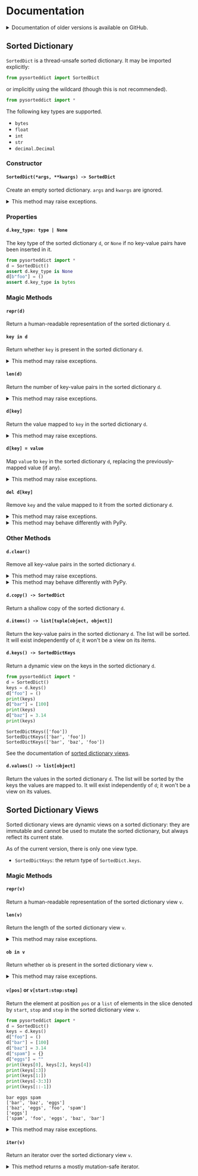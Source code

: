 # Documentation

<details class="notice">

<summary>Documentation of older versions is available on GitHub.</summary>

▸ [0.8.1](https://github.com/tfpf/pysorteddict/blob/v0.8.1/docs/documentation.md)
▸ [0.8.0](https://github.com/tfpf/pysorteddict/blob/v0.8.0/docs/documentation.md)  
▸ [0.7.3](https://github.com/tfpf/pysorteddict/blob/v0.7.3/docs/documentation.md)
▸ [0.7.2](https://github.com/tfpf/pysorteddict/blob/v0.7.2/docs/documentation.md)
▸ [0.7.1](https://github.com/tfpf/pysorteddict/blob/v0.7.1/docs/documentation.md)
▸ [0.7.0](https://github.com/tfpf/pysorteddict/blob/v0.7.0/docs/documentation.md)  
▸ [0.6.0](https://github.com/tfpf/pysorteddict/blob/v0.6.0/docs/documentation.md)  
▸ [0.5.3](https://github.com/tfpf/pysorteddict/blob/v0.5.3/docs/documentation.md)
▸ [0.5.2](https://github.com/tfpf/pysorteddict/blob/v0.5.2/docs/documentation.md)
▸ [0.5.1](https://github.com/tfpf/pysorteddict/blob/v0.5.1/docs/documentation.md)
▸ [0.5.0](https://github.com/tfpf/pysorteddict/blob/v0.5.0/docs/documentation.md)  
▸ [0.4.6](https://github.com/tfpf/pysorteddict/blob/v0.4.6/docs/documentation.md)
▸ [0.4.5](https://github.com/tfpf/pysorteddict/blob/v0.4.5/docs/index.md)
▸ [0.4.4](https://github.com/tfpf/pysorteddict/blob/v0.4.4/docs/index.md)

</details>

## Sorted Dictionary

`SortedDict` is a thread-unsafe sorted dictionary. It may be imported explicitly:

```python
from pysorteddict import SortedDict
```

or implicitly using the wildcard (though this is not recommended).

```python
from pysorteddict import *
```

The following key types are supported.

* `bytes`
* `float`
* `int`
* `str`
* `decimal.Decimal`

### Constructor

#### `SortedDict(*args, **kwargs) -> SortedDict`

Create an empty sorted dictionary. `args` and `kwargs` are ignored.

<details class="warning">

<summary>This method may raise exceptions.</summary>

If any of the supported key types which are not built-in (only `decimal.Decimal` as of this version) cannot be imported
(which might be a symptom of a corrupt or damaged Python installation), raises `ImportError`.

```python
from pysorteddict import *
d = SortedDict()
```

```text
Traceback (most recent call last):
  File "…", line 2, in <module>
    d = SortedDict()
ImportError: failed to import the `decimal.Decimal` type
```

</details>

### Properties

#### `d.key_type: type | None`

The key type of the sorted dictionary `d`, or `None` if no key-value pairs have been inserted in it.

```python
from pysorteddict import *
d = SortedDict()
assert d.key_type is None
d[b"foo"] = ()
assert d.key_type is bytes
```

### Magic Methods

#### `repr(d)`

Return a human-readable representation of the sorted dictionary `d`.

#### `key in d`

Return whether `key` is present in the sorted dictionary `d`.

<details class="warning">

<summary>This method may raise exceptions.</summary>

If no key-value pairs have been inserted into `d` yet, raises `RuntimeError`.

```python
from pysorteddict import *
d = SortedDict()
"foo" in d
```

```text
Traceback (most recent call last):
  File "…", line 3, in <module>
    "foo" in d
RuntimeError: key type not set: insert at least one item first
```

Otherwise, if `type(key)` does not match the type of the first key inserted into `d`, raises `TypeError`.

```python
from pysorteddict import *
d = SortedDict()
d["foo"] = ("bar", "baz")
100 in d
```

```text
Traceback (most recent call last):
  File "…", line 4, in <module>
    100 in d
TypeError: got key 100 of type <class 'int'>, want key of type <class 'str'>
```

Otherwise, if `key` is not comparable with instances of its type, raises `ValueError`.

```python
from pysorteddict import *
d = SortedDict()
d[1.1] = ("racecar",)
float("nan") in d
```

```text
Traceback (most recent call last):
  File "…", line 4, in <module>
    float("nan") in d
ValueError: got bad key nan of type <class 'float'>
```

</details>

#### `len(d)`

Return the number of key-value pairs in the sorted dictionary `d`.

<details class="warning">

<summary>This method may raise exceptions.</summary>

If the number of key-value pairs in `d` exceeds `PY_SSIZE_T_MAX`, raise `OverflowError`.

```python
from pysorteddict import *
d = SortedDict()
for i in range(65000):
    d[i] = i
print(len(d))
```

```text
Traceback (most recent call last):
  File "…", line 5, in <module>
    print(len(d))
          ^^^^^^
OverflowError: sorted dictionary length is 65000 which exceeds PY_SSIZE_T_MAX = 32767
```

On a 64-bit operating system, `PY_SSIZE_T_MAX` will probably be 9223372036854775807, so this error should never occur.

</details>

#### `d[key]`

Return the value mapped to `key` in the sorted dictionary `d`.

<details class="warning">

<summary>This method may raise exceptions.</summary>

If no key-value pairs have been inserted into `d` yet, raises `RuntimeError`.

```python
from pysorteddict import *
d = SortedDict()
d["foo"]
```

```text
Traceback (most recent call last):
  File "…", line 3, in <module>
    d["foo"]
    ~^^^^^^^
RuntimeError: key type not set: insert at least one item first
```

Otherwise, if `type(key)` does not match the type of the first key inserted into `d`, raises `TypeError`.

```python
from pysorteddict import *
d = SortedDict()
d["foo"] = ("bar", "baz")
d[100]
```

```text
Traceback (most recent call last):
  File "…", line 4, in <module>
    d[100]
    ~^^^^^
TypeError: got key 100 of type <class 'int'>, want key of type <class 'str'>
```

Otherwise, if `key` is not comparable with instances of its type, raises `ValueError`.

```python
from pysorteddict import *
d = SortedDict()
d[1.1] = ("racecar",)
d[float("nan")]
```

```text
Traceback (most recent call last):
  File "…", line 4, in <module>
    d[float("nan")]
    ~^^^^^^^^^^^^^^
ValueError: got bad key nan of type <class 'float'>
```

Otherwise, if `key` is not present in `d`, raises `KeyError`.

```python
from pysorteddict import *
d = SortedDict()
d["foo"] = ("bar", "baz")
d["spam"]
```

```text
Traceback (most recent call last):
  File "…", line 4, in <module>
    d["spam"]
    ~^^^^^^^^
KeyError: 'spam'
```

</details>

#### `d[key] = value`

Map `value` to `key` in the sorted dictionary `d`, replacing the previously-mapped value (if any).

<details class="warning">

<summary>This method may raise exceptions.</summary>

If no key-value pairs have been inserted into `d` yet and `type(key)` isn't one of the supported key types, raises
`TypeError`.

```python
from pysorteddict import *
d = SortedDict()
d[["eggs"]] = None
```

```text
Traceback (most recent call last):
  File "…", line 3, in <module>
    d[["eggs"]] = None
    ~^^^^^^^^^^
TypeError: got key ['eggs'] of unsupported type <class 'list'>
```

Otherwise, if `type(key)` does not match the type of the first key inserted into `d`, raises `TypeError`.

```python
from pysorteddict import *
d = SortedDict()
d["foo"] = ("bar", "baz")
d[100] = "spam"
```

```text
Traceback (most recent call last):
  File "…", line 4, in <module>
    d[100] = "spam"
    ~^^^^^
TypeError: got key 100 of type <class 'int'>, want key of type <class 'str'>
```

Otherwise, if `key` is not comparable with instances of its type, raises `ValueError`.

```python
from pysorteddict import *
d = SortedDict()
d[1.1] = ("racecar",)
d[float("nan")] = {}
```

```text
Traceback (most recent call last):
  File "…", line 4, in <module>
    d[float("nan")] = {}
    ~^^^^^^^^^^^^^^
ValueError: got bad key nan of type <class 'float'>
```

</details>

#### `del d[key]`

Remove `key` and the value mapped to it from the sorted dictionary `d`.

<details class="warning">

<summary>This method may raise exceptions.</summary>

If no key-value pairs have been inserted into `d` yet, raises `RuntimeError`.

```python
from pysorteddict import *
d = SortedDict()
del d["foo"]
```

```text
Traceback (most recent call last):
  File "…", line 3, in <module>
    del d["foo"]
        ~^^^^^^^
RuntimeError: key type not set: insert at least one item first
```

Otherwise, if `type(key)` does not match the type of the first key inserted into `d`, raises `TypeError`.

```python
from pysorteddict import *
d = SortedDict()
d["foo"] = ("bar", "baz")
del d[100]
```

```text
Traceback (most recent call last):
  File "…", line 4, in <module>
    del d[100]
        ~^^^^^
TypeError: got key 100 of type <class 'int'>, want key of type <class 'str'>
```

Otherwise, if `key` is not comparable with instances of its type, raises `ValueError`.

```python
from pysorteddict import *
d = SortedDict()
d[1.1] = ("racecar",)
del d[float("nan")]
```

```text
Traceback (most recent call last):
  File "…", line 4, in <module>
    del d[float("nan")]
        ~^^^^^^^^^^^^^^
ValueError: got bad key nan of type <class 'float'>
```

Otherwise, if `key` is not present in `d`, raises `KeyError`.

```python
from pysorteddict import *
d = SortedDict()
d["foo"] = ("bar", "baz")
del d["spam"]
```

```text
Traceback (most recent call last):
  File "…", line 4, in <module>
    del d["spam"]
        ~^^^^^^^^
KeyError: 'spam'
```

Otherwise, if there exists an iterator over the keys of `d` pointing to `key` (i.e. calling `next` on the iterator
would yield `key`), raises `RuntimeError`.

```python
from pysorteddict import *
d = SortedDict()
d["foo"] = "bar"
d["baz"] = 1
i = iter(d.keys())
del d["baz"]
```

```text
Traceback (most recent call last):
  File "…", line 6, in <module>
    del d["baz"]
        ~^^^^^^^
RuntimeError: operation not permitted: key-value pair locked by 1 iterator(s)
```

</details>

<details class="warning">

<summary>This method may behave differently with PyPy.</summary>

PyPy does not run the destructor of an object immediately after it becomes unreachable. Hence, prematurely-deleted
iterators will keep a key-value pair locked.

```python
import gc
from pysorteddict import *
d = SortedDict()
d["foo"] = "bar"
d["baz"] = 1
i = iter(d.keys())
del i
# gc.collect()
del d["baz"]
```

```text
Traceback (most recent call last):
  File "…", line 9, in <module>
    del d["baz"]
        ~^^^^^^^
RuntimeError: operation not permitted: key-value pair locked by 1 iterator(s)
```

Uncommenting the commented line runs any required destructors and makes this error go away.

</details>

### Other Methods

#### `d.clear()`

Remove all key-value pairs in the sorted dictionary `d`.

<details class="warning">

<summary>This method may raise exceptions.</summary>

If there exists an unexhausted iterator over the keys of `d`, raises `RuntimeError`.

```python
from pysorteddict import *
d = SortedDict()
d["foo"] = "bar"
i = iter(d.keys())
d.clear()
```

```text
Traceback (most recent call last):
  File "…", line 5, in <module>
    d.clear()
RuntimeError: operation not permitted: sorted dictionary locked by 1 iterator(s)
```

</details>

<details class="warning">

<summary>This method may behave differently with PyPy.</summary>

PyPy does not run the destructor of an object immediately after it becomes unreachable. Hence, prematurely-deleted
iterators will keep a sorted dictionary locked.

```python
import gc
from pysorteddict import *
d = SortedDict()
d["foo"] = "bar"
d["baz"] = 1
i = iter(d.keys())
del i
# gc.collect()
d.clear()
```

```text
Traceback (most recent call last):
  File "…", line 9, in <module>
    d.clear()
RuntimeError: operation not permitted: sorted dictionary locked by 1 iterator(s)
```

Uncommenting the commented line runs any required destructors and makes this error go away.

</details>

#### `d.copy() -> SortedDict`

Return a shallow copy of the sorted dictionary `d`.

#### `d.items() -> list[tuple[object, object]]`

Return the key-value pairs in the sorted dictionary `d`. The list will be sorted. It will exist independently of `d`;
it won't be a view on its items.

#### `d.keys() -> SortedDictKeys`

Return a dynamic view on the keys in the sorted dictionary `d`.

```python
from pysorteddict import *
d = SortedDict()
keys = d.keys()
d["foo"] = ()
print(keys)
d["bar"] = [100]
print(keys)
d["baz"] = 3.14
print(keys)
```

```text
SortedDictKeys(['foo'])
SortedDictKeys(['bar', 'foo'])
SortedDictKeys(['bar', 'baz', 'foo'])
```

See the documentation of [sorted dictionary views](#sorted-dictionary-views).

#### `d.values() -> list[object]`

Return the values in the sorted dictionary `d`. The list will be sorted by the keys the values are mapped to. It will
exist independently of `d`; it won't be a view on its values.

## Sorted Dictionary Views

Sorted dictionary views are dynamic views on a sorted dictionary: they are immutable and cannot be used to mutate the
sorted dictionary, but always reflect its current state.

As of the current version, there is only one view type.

* `SortedDictKeys`: the return type of `SortedDict.keys`.

### Magic Methods

#### `repr(v)`

Return a human-readable representation of the sorted dictionary view `v`.

#### `len(v)`

Return the length of the sorted dictionary view `v`.

<details class="warning">

<summary>This method may raise exceptions.</summary>

If `v` is of type `SortedDictKeys`, the behaviour is equivalent to that of [`len(d)`](#lend) where `d` is the
underlying sorted dictionary.

</details>

#### `ob in v`

Return whether `ob` is present in the sorted dictionary view `v`.

<details class="warning">

<summary>This method may raise exceptions.</summary>

If `v` is of type `SortedDictKeys`, the behaviour is equivalent to that of [`ob in d`](#key-in-d) where `d` is the
underlying sorted dictionary.

</details>

#### `v[pos]` or `v[start:stop:step]`

Return the element at position `pos` or a `list` of elements in the slice denoted by `start`, `stop` and `step` in the
sorted dictionary view `v`.

```python
from pysorteddict import *
d = SortedDict()
keys = d.keys()
d["foo"] = ()
d["bar"] = [100]
d["baz"] = 3.14
d["spam"] = {}
d["eggs"] = ""
print(keys[0], keys[2], keys[4])
print(keys[:3])
print(keys[1:])
print(keys[-3:3])
print(keys[::-1])
```

```text
bar eggs spam
['bar', 'baz', 'eggs']
['baz', 'eggs', 'foo', 'spam']
['eggs']
['spam', 'foo', 'eggs', 'baz', 'bar']
```

<details class="warning">

<summary>This method may raise exceptions.</summary>

The behaviour is equivalent to that of `l[pos]` or `l[start:stop:step]` respectively where `l` is a `list` containing
the same elements as `v`.

</details>

#### `iter(v)`

Return an iterator over the sorted dictionary view `v`.

<details class="notice">

<summary>This method returns a mostly mutation-safe iterator.</summary>

A sorted dictionary can be modified while iterating over any of its views. (Whether this is good practice is a separate
question.)

```python
from pysorteddict import *
d = SortedDict()
d["foo"] = ()
d["bar"] = [100]
d["baz"] = 3.14
for key in d.keys():
    d[key] = "spam"
    d["a_" + key] = "eggs"
    if "foo" in d:
        del d["foo"]
print(d)
```

```text
SortedDict({'a_bar': 'eggs', 'a_baz': 'eggs', 'bar': 'spam', 'baz': 'spam'})
```

Some modifications are prohibited, however. See [`del d[key]`](#del-dkey) and [`d.clear()`](#dclear) for details.

</details>
